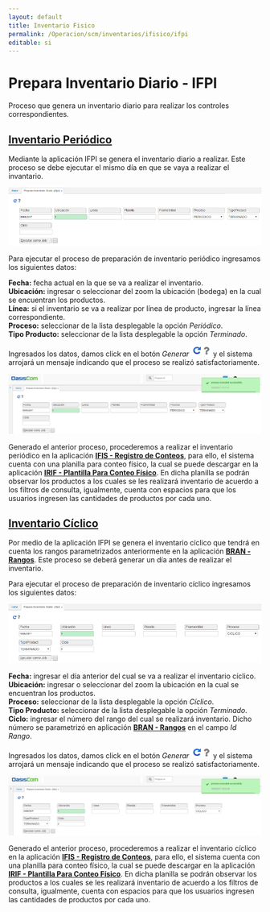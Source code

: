 ```yaml
---
layout: default
title: Inventario Fisico
permalink: /Operacion/scm/inventarios/ifisico/ifpi
editable: si
---
```


# Prepara Inventario Diario - IFPI

Proceso que genera un inventario diario para realizar los controles correspondientes.  

## [Inventario Periódico](http://docs.oasiscom.com/Operacion/scm/inventarios/ifisico/ifpi#inventario-periódico)

Mediante la aplicación IFPI se genera el inventario diario a realizar. Este proceso se debe ejecutar el mismo día en que se vaya a realizar el invantario.  

![](ifpi1.png)

Para ejecutar el proceso de preparación de inventario periódico ingresamos los siguientes datos:  

**Fecha:** fecha actual en la que se va a realizar el inventario.  
**Ubicación:** ingresar o seleccionar del zoom la ubicación (bodega) en la cual se encuentran los productos.  
**Línea:** si el inventario se va a realizar por línea de producto, ingresar la línea correspondiente.  
**Proceso:** seleccionar de la lista desplegable la opción _Periódico_.  
**Tipo Producto:** seleccionar de la lista desplegable la opción _Terminado_.  

Ingresados los datos, damos click en el botón _Generar_ ![](actualizar.png) y el sistema arrojará un mensaje indicando que el proceso se realizó satisfactoriamente.  

![](ifpi2.png)

Generado el anterior proceso, procederemos a realizar el inventario periódico en la aplicación [**IFIS - Registro de Conteos**](http://docs.oasiscom.com/Operacion/scm/inventarios/ifisico/ifis), para ello, el sistema cuenta con una planilla para conteo físico, la cual se puede descargar en la aplicación [**IRIF - Plantilla Para Conteo Físico**](http://docs.oasiscom.com/Operacion/scm/inventarios/ifisico/irif). En dicha planilla se podrán observar los productos a los cuales se les realizará inventario de acuerdo a los filtros de consulta, igualmente, cuenta con espacios para que los usuarios ingresen las cantidades de productos por cada uno.  


## [Inventario Cíclico](http://docs.oasiscom.com/Operacion/scm/inventarios/ifisico/ifpi#inventario-cíclico)

Por medio de la aplicación IFPI se genera el inventario cíclico que tendrá en cuenta los rangos parametrizados anteriormente en la aplicación [**BRAN - Rangos**](http://docs.oasiscom.com/Operacion/common/btercer/bran#inventario-cíclico). Este proceso se deberá generar un día antes de realizar el inventario.  

Para ejecutar el proceso de preparación de inventario cíclico ingresamos los siguientes datos:  

![](ifpic.png)

**Fecha:** ingresar el día anterior del cual se va a realizar el inventario cíclico.  
**Ubicación:** ingresar o seleccionar del zoom la ubicación en la cual se encuentran los productos.  
**Proceso:** seleccionar de la lista desplegable la opción _Cíclico_.  
**Tipo Producto:** seleccionar de la lista desplegable la opción _Terminado_.  
**Ciclo:** ingresar el número del rango del cual se realizará inventario. Dicho número se parametrizó en aplicación  [**BRAN - Rangos**](http://docs.oasiscom.com/Operacion/common/btercer/bran) en el campo _Id Rango_.  

Ingresados los datos, damos click en el botón _Generar_ ![](actualizar.png) y el sistema arrojará un mensaje indicando que el proceso se realizó satisfactoriamente.  

![](ifpicp.png)

Generado el anterior proceso, procederemos a realizar el inventario cíclico en la aplicación [**IFIS - Registro de Conteos**](http://docs.oasiscom.com/Operacion/scm/inventarios/ifisico/ifis), para ello, el sistema cuenta con una planilla para conteo físico, la cual se puede descargar en la aplicación [**IRIF - Plantilla Para Conteo Físico**](http://docs.oasiscom.com/Operacion/scm/inventarios/ifisico/irif). En dicha planilla se podrán observar los productos a los cuales se les realizará inventario de acuerdo a los filtros de consulta, igualmente, cuenta con espacios para que los usuarios ingresen las cantidades de productos por cada uno.  







